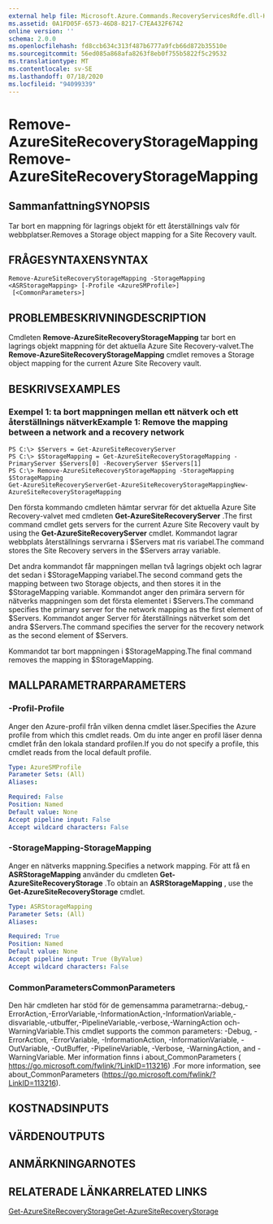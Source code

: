 ```yaml
---
external help file: Microsoft.Azure.Commands.RecoveryServicesRdfe.dll-Help.xml
ms.assetid: 0A1FD05F-6573-46D8-8217-C7EA432F6742
online version: ''
schema: 2.0.0
ms.openlocfilehash: fd8ccb634c313f487b6777a9fcb66d872b35510e
ms.sourcegitcommit: 56ed085a868afa8263f8eb0f755b5822f5c29532
ms.translationtype: MT
ms.contentlocale: sv-SE
ms.lasthandoff: 07/18/2020
ms.locfileid: "94099339"
---
```

# <span data-ttu-id="18f52-101">Remove-AzureSiteRecoveryStorageMapping</span><span class="sxs-lookup"><span data-stu-id="18f52-101">Remove-AzureSiteRecoveryStorageMapping</span></span>

## <span data-ttu-id="18f52-102">Sammanfattning</span><span class="sxs-lookup"><span data-stu-id="18f52-102">SYNOPSIS</span></span>
<span data-ttu-id="18f52-103">Tar bort en mappning för lagrings objekt för ett återställnings valv för webbplatser.</span><span class="sxs-lookup"><span data-stu-id="18f52-103">Removes a Storage object mapping for a Site Recovery vault.</span></span>

## <span data-ttu-id="18f52-104">FRÅGESYNTAXEN</span><span class="sxs-lookup"><span data-stu-id="18f52-104">SYNTAX</span></span>

```
Remove-AzureSiteRecoveryStorageMapping -StorageMapping <ASRStorageMapping> [-Profile <AzureSMProfile>]
 [<CommonParameters>]
```

## <span data-ttu-id="18f52-105">PROBLEMBESKRIVNING</span><span class="sxs-lookup"><span data-stu-id="18f52-105">DESCRIPTION</span></span>
<span data-ttu-id="18f52-106">Cmdleten **Remove-AzureSiteRecoveryStorageMapping** tar bort en lagrings objekt mappning för det aktuella Azure Site Recovery-valvet.</span><span class="sxs-lookup"><span data-stu-id="18f52-106">The **Remove-AzureSiteRecoveryStorageMapping** cmdlet removes a Storage object mapping for the current Azure Site Recovery vault.</span></span>

## <span data-ttu-id="18f52-107">BESKRIVS</span><span class="sxs-lookup"><span data-stu-id="18f52-107">EXAMPLES</span></span>

### <span data-ttu-id="18f52-108">Exempel 1: ta bort mappningen mellan ett nätverk och ett återställnings nätverk</span><span class="sxs-lookup"><span data-stu-id="18f52-108">Example 1: Remove the mapping between a network and a recovery network</span></span>
```
PS C:\> $Servers = Get-AzureSiteRecoveryServer
PS C:\> $StorageMapping = Get-AzureSiteRecoveryStorageMapping -PrimaryServer $Servers[0] -RecoveryServer $Servers[1]
PS C:\> Remove-AzureSiteRecoveryStorageMapping -StorageMapping $StorageMapping
Get-AzureSiteRecoveryServerGet-AzureSiteRecoveryStorageMappingNew-AzureSiteRecoveryStorageMapping
```

<span data-ttu-id="18f52-109">Den första kommando cmdleten hämtar servrar för det aktuella Azure Site Recovery-valvet med cmdleten **Get-AzureSiteRecoveryServer** .</span><span class="sxs-lookup"><span data-stu-id="18f52-109">The first command cmdlet gets servers for the current Azure Site Recovery vault by using the **Get-AzureSiteRecoveryServer** cmdlet.</span></span>
<span data-ttu-id="18f52-110">Kommandot lagrar webbplats återställnings servrarna i $Servers mat ris variabel.</span><span class="sxs-lookup"><span data-stu-id="18f52-110">The command stores the Site Recovery servers in the $Servers array variable.</span></span>

<span data-ttu-id="18f52-111">Det andra kommandot får mappningen mellan två lagrings objekt och lagrar det sedan i $StorageMapping variabel.</span><span class="sxs-lookup"><span data-stu-id="18f52-111">The second command gets the mapping between two Storage objects, and then stores it in the $StorageMapping variable.</span></span>
<span data-ttu-id="18f52-112">Kommandot anger den primära servern för nätverks mappningen som det första elementet i $Servers.</span><span class="sxs-lookup"><span data-stu-id="18f52-112">The command specifies the primary server for the network mapping as the first element of $Servers.</span></span>
<span data-ttu-id="18f52-113">Kommandot anger Server för återställnings nätverket som det andra $Servers.</span><span class="sxs-lookup"><span data-stu-id="18f52-113">The command specifies the server for the recovery network as the second element of $Servers.</span></span>

<span data-ttu-id="18f52-114">Kommandot tar bort mappningen i $StorageMapping.</span><span class="sxs-lookup"><span data-stu-id="18f52-114">The final command removes the mapping in $StorageMapping.</span></span>

## <span data-ttu-id="18f52-115">MALLPARAMETRAR</span><span class="sxs-lookup"><span data-stu-id="18f52-115">PARAMETERS</span></span>

### <span data-ttu-id="18f52-116">-Profil</span><span class="sxs-lookup"><span data-stu-id="18f52-116">-Profile</span></span>
<span data-ttu-id="18f52-117">Anger den Azure-profil från vilken denna cmdlet läser.</span><span class="sxs-lookup"><span data-stu-id="18f52-117">Specifies the Azure profile from which this cmdlet reads.</span></span>
<span data-ttu-id="18f52-118">Om du inte anger en profil läser denna cmdlet från den lokala standard profilen.</span><span class="sxs-lookup"><span data-stu-id="18f52-118">If you do not specify a profile, this cmdlet reads from the local default profile.</span></span>

```yaml
Type: AzureSMProfile
Parameter Sets: (All)
Aliases: 

Required: False
Position: Named
Default value: None
Accept pipeline input: False
Accept wildcard characters: False
```

### <span data-ttu-id="18f52-119">-StorageMapping</span><span class="sxs-lookup"><span data-stu-id="18f52-119">-StorageMapping</span></span>
<span data-ttu-id="18f52-120">Anger en nätverks mappning.</span><span class="sxs-lookup"><span data-stu-id="18f52-120">Specifies a network mapping.</span></span>
<span data-ttu-id="18f52-121">För att få en **ASRStorageMapping** använder du cmdleten **Get-AzureSiteRecoveryStorage** .</span><span class="sxs-lookup"><span data-stu-id="18f52-121">To obtain an **ASRStorageMapping** , use the **Get-AzureSiteRecoveryStorage** cmdlet.</span></span>

```yaml
Type: ASRStorageMapping
Parameter Sets: (All)
Aliases: 

Required: True
Position: Named
Default value: None
Accept pipeline input: True (ByValue)
Accept wildcard characters: False
```

### <span data-ttu-id="18f52-122">CommonParameters</span><span class="sxs-lookup"><span data-stu-id="18f52-122">CommonParameters</span></span>
<span data-ttu-id="18f52-123">Den här cmdleten har stöd för de gemensamma parametrarna:-debug,-ErrorAction,-ErrorVariable,-InformationAction,-InformationVariable,-disvariable,-utbuffer,-PipelineVariable,-verbose,-WarningAction och-WarningVariable.</span><span class="sxs-lookup"><span data-stu-id="18f52-123">This cmdlet supports the common parameters: -Debug, -ErrorAction, -ErrorVariable, -InformationAction, -InformationVariable, -OutVariable, -OutBuffer, -PipelineVariable, -Verbose, -WarningAction, and -WarningVariable.</span></span> <span data-ttu-id="18f52-124">Mer information finns i about_CommonParameters ( https://go.microsoft.com/fwlink/?LinkID=113216) .</span><span class="sxs-lookup"><span data-stu-id="18f52-124">For more information, see about_CommonParameters (https://go.microsoft.com/fwlink/?LinkID=113216).</span></span>

## <span data-ttu-id="18f52-125">KOSTNADS</span><span class="sxs-lookup"><span data-stu-id="18f52-125">INPUTS</span></span>

## <span data-ttu-id="18f52-126">VÄRDEN</span><span class="sxs-lookup"><span data-stu-id="18f52-126">OUTPUTS</span></span>

## <span data-ttu-id="18f52-127">ANMÄRKNINGAR</span><span class="sxs-lookup"><span data-stu-id="18f52-127">NOTES</span></span>

## <span data-ttu-id="18f52-128">RELATERADE LÄNKAR</span><span class="sxs-lookup"><span data-stu-id="18f52-128">RELATED LINKS</span></span>

[<span data-ttu-id="18f52-129">Get-AzureSiteRecoveryStorage</span><span class="sxs-lookup"><span data-stu-id="18f52-129">Get-AzureSiteRecoveryStorage</span></span>](./Get-AzureSiteRecoveryStorage.md)



